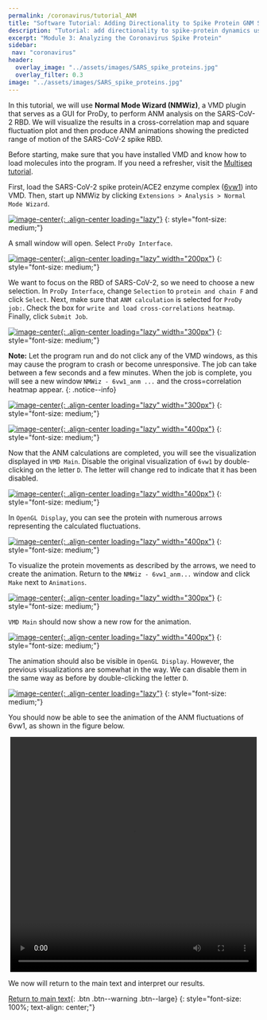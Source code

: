 ```yaml
---
permalink: /coronavirus/tutorial_ANM
title: "Software Tutorial: Adding Directionality to Spike Protein GNM Simulations Using ANM"
description: "Tutorial: add directionality to spike-protein dynamics using Anisotropic Network Models, revealing collective motions that enable fusion."
excerpt: "Module 3: Analyzing the Coronavirus Spike Protein"
sidebar:
 nav: "coronavirus"
header:
  overlay_image: "../assets/images/SARS_spike_proteins.jpg"
  overlay_filter: 0.3
image: "../assets/images/SARS_spike_proteins.jpg"
---
```


In this tutorial, we will use **Normal Mode Wizard (NMWiz)**, a VMD plugin that serves as a GUI for ProDy, to perform ANM analysis on the SARS-CoV-2 RBD. We will visualize the results in a cross-correlation map and square fluctuation plot and then produce ANM animations showing the predicted range of motion of the SARS-CoV-2 spike RBD.

Before starting, make sure that you have installed VMD and know how to load molecules into the program. If you need a refresher, visit the [Multiseq tutorial](tutorial_multiseq).

First, load the SARS-CoV-2 spike protein/ACE2 enzyme complex (<a href="https://www.rcsb.org/structure/6vw1" target="_blank">6vw1</a>) into VMD. Then, start up NMWiz by clicking `Extensions > Analysis > Normal Mode Wizard`.

[![image-center](../assets/images/600px/ANM1.png){: .align-center loading="lazy"}](../assets/images/ANM1.png)
{: style="font-size: medium;"}

A small window will open. Select `ProDy Interface`.

[![image-center](../assets/images/600px/ANM2.png){: .align-center loading="lazy" width="200px"}](../assets/images/ANM2.png)
{: style="font-size: medium;"}

We want to focus on the RBD of SARS-CoV-2, so we need to choose a new selection. In `ProDy Interface`, change `Selection` to `protein and chain F` and click `Select`. Next, make sure that `ANM calculation` is selected for `ProDy job:`. Check the box for `write and load cross-correlations heatmap`. Finally, click `Submit Job`.

[![image-center](../assets/images/600px/ANM3.png){: .align-center loading="lazy" width="300px"}](../assets/images/ANM3.png)
{: style="font-size: medium;"}

**Note:** Let the program run and do not click any of the VMD windows, as this may cause the program to crash or become unresponsive. The job can take between a few seconds and a few minutes. When the job is complete, you will see a new window `NMWiz - 6vw1_anm ...` and the cross=correlation heatmap appear.
{: .notice--info}

[![image-center](../assets/images/600px/ANM4.png){: .align-center loading="lazy" width="300px"}](../assets/images/ANM4.png)
{: style="font-size: medium;"}

[![image-center](../assets/images/600px/ANM5.png){: .align-center loading="lazy" width="400px"}](../assets/images/ANM5.png)
{: style="font-size: medium;"}

Now that the ANM calculations are completed, you will see the visualization displayed in `VMD Main`. Disable the original visualization of `6vw1` by double-clicking on the letter `D`. The letter will change red to indicate that it has been disabled.

[![image-center](../assets/images/600px/ANM6.png){: .align-center loading="lazy" width="400px"}](../assets/images/ANM6.png)
{: style="font-size: medium;"}

In `OpenGL Display`, you can see the protein with numerous arrows representing the calculated fluctuations.

[![image-center](../assets/images/600px/ANM7.png){: .align-center loading="lazy" width="400px"}](../assets/images/ANM7.png)
{: style="font-size: medium;"}

To visualize the protein movements as described by the arrows, we need to create the animation. Return to the `NMWiz - 6vw1_anm...` window and click `Make` next to `Animations`.

[![image-center](../assets/images/600px/ANM8.png){: .align-center loading="lazy" width="300px"}](../assets/images/ANM8.png)
{: style="font-size: medium;"}

`VMD Main` should now show a new row for the animation.

[![image-center](../assets/images/600px/ANM9.png){: .align-center loading="lazy" width="400px"}](../assets/images/ANM9.png)
{: style="font-size: medium;"}

The animation should also be visible in `OpenGL Display`. However, the previous visualizations are somewhat in the way. We can disable them in the same way as before by double-clicking the letter `D`.

[![image-center](../assets/images/600px/ANM10.png){: .align-center loading="lazy"}](../assets/images/ANM10.png)
{: style="font-size: medium;"}


You should now be able to see the animation of the ANM fluctuations of 6vw1, as shown in the figure below.

<center>
<video width="496" height="472" controls="controls">
  <source src="../assets/videos/6vw1_chainF.mp4" type="video/mp4">
</video>
</center>

We now will return to the main text and interpret our results.

[Return to main text](anm#anm-analysis-of-the-coronavirus-binding-domain){: .btn .btn--warning .btn--large}
{: style="font-size: 100%; text-align: center;"}
